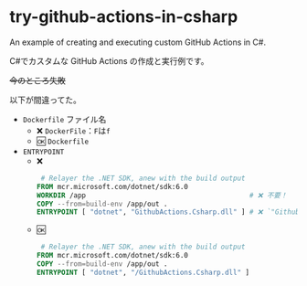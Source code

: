 # try-github-actions-in-csharp
An example of creating and executing custom GitHub Actions in C#.

C#でカスタムな GitHub Actions の作成と実行例です。

~~今のところ失敗~~

以下が間違ってた。
* `Dockerfile` ファイル名
  * ❌ `DockerFile`：`F`は`f`
  * 🆗 `Dockerfile`
* `ENTRYPOINT`
  * ❌
    ``` Dockerfile
     # Relayer the .NET SDK, anew with the build output
    FROM mcr.microsoft.com/dotnet/sdk:6.0
    WORKDIR /app                                        # ❌ 不要！
    COPY --from=build-env /app/out .
    ENTRYPOINT [ "dotnet", "GithubActions.Csharp.dll" ] # ❌ `"GithubActions.Csharp.dll"` に `/` が必要！
    ```
  * 🆗
    ``` Dockerfile
     # Relayer the .NET SDK, anew with the build output
    FROM mcr.microsoft.com/dotnet/sdk:6.0
    COPY --from=build-env /app/out .
    ENTRYPOINT [ "dotnet", "/GithubActions.Csharp.dll" ]
    ```
